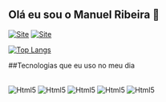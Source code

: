 ## Olá eu sou o Manuel Ribeira 🤚 ##

[![Site](https://img.shields.io/badge/Optimusdata-05192D?style=for-the-badge&logoColor=65FF8F)](http://www.optimusdata.net)
[![Site](https://img.shields.io/badge/LinkedIn-0077B5?style=for-the-badge&logo=linkedin&logoColor=white)](https://www.linkedin.com/in/manuelribeiradataanalyst/)


[![Top Langs](https://github-readme-stats.vercel.app/api/top-langs/?username=manuelribeira&layout=donut)](https://github.com/anuraghazra/github-readme-stats)

##Tecnologias que eu uso no meu dia


 <div style="display: inline_block"><br/>
   <img align ="center" alt="Html5" src ="https://img.shields.io/badge/Colab-F9AB00?style=for-the-badge&logo=googlecolab&color=525252"/>
 <img align ="center" alt="Html5" src ="https://img.shields.io/badge/MySQL-005C84?style=for-the-badge&logo=mysql&logoColor=white"/>
<img align ="center" alt="Html5" src ="https://img.shields.io/badge/SQLite-07405E?style=for-the-badge&logo=sqlite&logoColor=white"/>
  <img align ="center" alt="Html5" src ="https://img.shields.io/badge/Python-3776AB?style=for-the-badge&logo=python&logoColor=white"/>
  <img align ="center" alt="Html5" src ="https://img.shields.io/badge/PostgreSQL-316192?style=for-the-badge&logo=postgresql&logoColor=white"/>
   </div>
